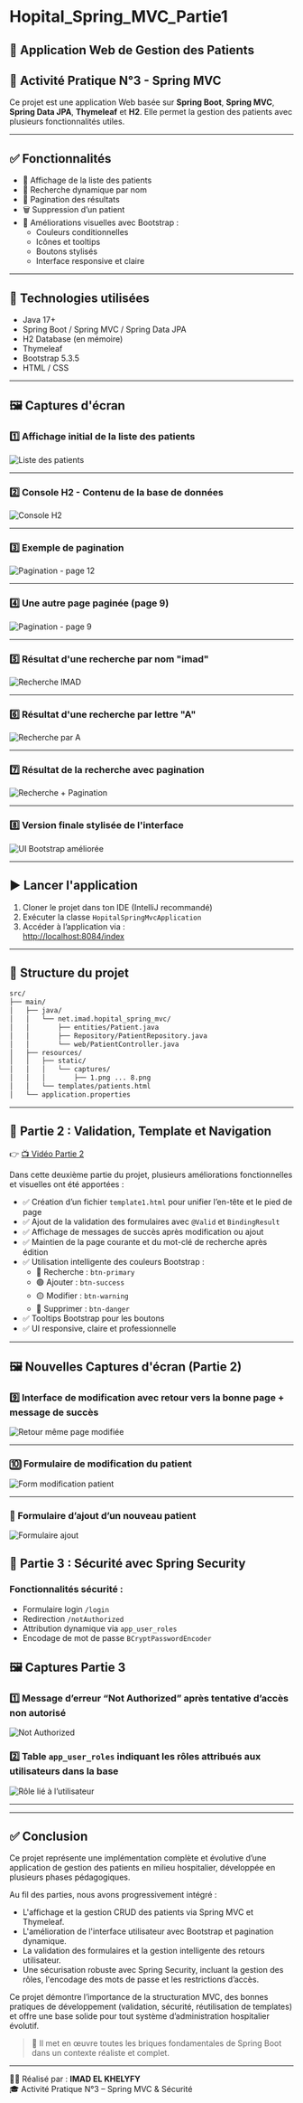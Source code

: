 # Hopital_Spring_MVC_Partie1

## 🏥 Application Web de Gestion des Patients

## 📘 Activité Pratique N°3 - Spring MVC

Ce projet est une application Web basée sur **Spring Boot**, **Spring MVC**, **Spring Data JPA**, **Thymeleaf** et **H2**. Elle permet la gestion des patients avec plusieurs fonctionnalités utiles.

---

## ✅ Fonctionnalités

- 📄 Affichage de la liste des patients
- 🔎 Recherche dynamique par nom
- 🧮 Pagination des résultats
- 🗑️ Suppression d’un patient
- 🎨 Améliorations visuelles avec Bootstrap :
  - Couleurs conditionnelles
  - Icônes et tooltips
  - Boutons stylisés
  - Interface responsive et claire

---

## 🧱 Technologies utilisées

- Java 17+
- Spring Boot / Spring MVC / Spring Data JPA
- H2 Database (en mémoire)
- Thymeleaf
- Bootstrap 5.3.5
- HTML / CSS

---

## 🖼️ Captures d'écran

### 1️⃣ Affichage initial de la liste des patients

![Liste des patients](screnne/1.png)

---

### 2️⃣ Console H2 - Contenu de la base de données

![Console H2](screnne/2.png)

---

### 3️⃣ Exemple de pagination

![Pagination - page 12](screnne/3.png)

---

### 4️⃣ Une autre page paginée (page 9)

![Pagination - page 9](screnne/4.png)

---

### 5️⃣ Résultat d'une recherche par nom "imad"

![Recherche IMAD](screnne/5.png)

---

### 6️⃣ Résultat d'une recherche par lettre "A"

![Recherche par A](screnne/6.png)

---

### 7️⃣ Résultat de la recherche avec pagination

![Recherche + Pagination](screnne/7.png)

---

### 8️⃣ Version finale stylisée de l'interface

![UI Bootstrap améliorée](screnne/8.png)

---

## ▶️ Lancer l'application

1. Cloner le projet dans ton IDE (IntelliJ recommandé)
2. Exécuter la classe `HopitalSpringMvcApplication`
3. Accéder à l’application via :  
   [http://localhost:8084/index](http://localhost:8084/index)

---

## 📂 Structure du projet

```bash
src/
├── main/
│   ├── java/
│   │   └── net.imad.hopital_spring_mvc/
│   │       ├── entities/Patient.java
│   │       ├── Repository/PatientRepository.java
│   │       └── web/PatientController.java
│   ├── resources/
│   │   ├── static/
│   │   │   └── captures/
│   │   │       ├── 1.png ... 8.png
│   │   └── templates/patients.html
│   └── application.properties
```
---

## 🔁 Partie 2 : Validation, Template et Navigation

👉 [📺 Vidéo Partie 2](https://www.youtube.com/watch?v=eoBE745lDE0)

Dans cette deuxième partie du projet, plusieurs améliorations fonctionnelles et visuelles ont été apportées :

- ✅ Création d’un fichier `template1.html` pour unifier l’en-tête et le pied de page
- ✅ Ajout de la validation des formulaires avec `@Valid` et `BindingResult`
- ✅ Affichage de messages de succès après modification ou ajout
- ✅ Maintien de la page courante et du mot-clé de recherche après édition
- ✅ Utilisation intelligente des couleurs Bootstrap :
  - 🔵 Recherche : `btn-primary`
  - 🟢 Ajouter : `btn-success`
  - 🟡 Modifier : `btn-warning`
  - 🔴 Supprimer : `btn-danger`
- ✅ Tooltips Bootstrap pour les boutons
- ✅ UI responsive, claire et professionnelle

---

## 🖼️ Nouvelles Captures d'écran (Partie 2)

### 9️⃣ Interface de modification avec retour vers la bonne page + message de succès

![Retour même page modifiée](screnne/ce%20que%20je%20modifie%20un%20patient%20il%20va%20retourner%20dans%20la%20m%C3%AAme%20page.png)

---

### 🔟 Formulaire de modification du patient

![Form modification patient](screnne/10.png)

---

### 🔁 Formulaire d’ajout d’un nouveau patient

![Formulaire ajout](screnne/11.png)

## 🔐 Partie 3 : Sécurité avec Spring Security

### Fonctionnalités sécurité :

- Formulaire login `/login`
- Redirection `/notAuthorized`
- Attribution dynamique via `app_user_roles`
- Encodage de mot de passe `BCryptPasswordEncoder`

## 🖼️ Captures Partie 3

### 1️⃣ Message d’erreur “Not Authorized” après tentative d’accès non autorisé

![Not Authorized](screnne/Not%20Authorized%20.png)

### 2️⃣ Table `app_user_roles` indiquant les rôles attribués aux utilisateurs dans la base

![Rôle lié à l’utilisateur](screnne/RoleToUser.png)

---

---

## ✅ Conclusion

Ce projet représente une implémentation complète et évolutive d’une application de gestion des patients en milieu hospitalier, développée en plusieurs phases pédagogiques.

Au fil des parties, nous avons progressivement intégré :
- L'affichage et la gestion CRUD des patients via Spring MVC et Thymeleaf.
- L'amélioration de l'interface utilisateur avec Bootstrap et pagination dynamique.
- La validation des formulaires et la gestion intelligente des retours utilisateur.
- Une sécurisation robuste avec Spring Security, incluant la gestion des rôles, l'encodage des mots de passe et les restrictions d’accès.

Ce projet démontre l’importance de la structuration MVC, des bonnes pratiques de développement (validation, sécurité, réutilisation de templates) et offre une base solide pour tout système d’administration hospitalier évolutif.

> 🔐 Il met en œuvre toutes les briques fondamentales de Spring Boot dans un contexte réaliste et complet.

---

👨‍💻 Réalisé par : **IMAD EL KHELYFY**  
🎓 Activité Pratique N°3 – Spring MVC & Sécurité
